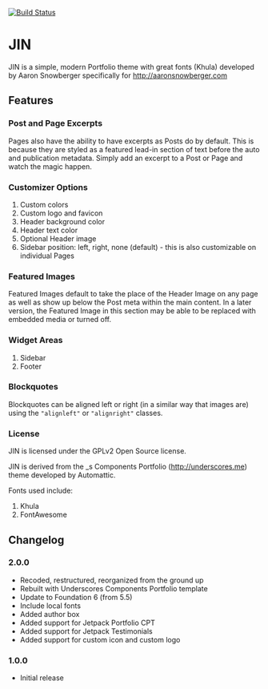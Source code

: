 [![Build Status](https://travis-ci.org/Automattic/_s.svg?branch=master)](https://travis-ci.org/Automattic/_s)

JIN
===

JIN is a simple, modern Portfolio theme with great fonts (Khula) developed by Aaron Snowberger specifically for http://aaronsnowberger.com

## Features

### Post and Page Excerpts

Pages also have the ability to have excerpts as Posts do by default. This is because they are styled as a featured lead-in section of text before the auto and publication metadata. Simply add an excerpt to a Post or Page and watch the magic happen.

### Customizer Options

1. Custom colors
2. Custom logo and favicon
3. Header background color
4. Header text color
5. Optional Header image
6. Sidebar position: left, right, none (default) - this is also customizable on individual Pages

### Featured Images

Featured Images default to take the place of the Header Image on any page as well as show up below the Post meta within the main content. In a later version, the Featured Image in this section may be able to be replaced with embedded media or turned off.

### Widget Areas

1. Sidebar
2. Footer

### Blockquotes

Blockquotes can be aligned left or right (in a similar way that images are) using the `"alignleft"` or `"alignright"` classes.

### License

JIN is licensed under the GPLv2 Open Source license.

JIN is derived from the _s Components Portfolio (http://underscores.me) theme developed by Automattic.

Fonts used include:

1. Khula
2. FontAwesome

## Changelog

### 2.0.0

* Recoded, restructured, reorganized from the ground up
* Rebuilt with Underscores Components Portfolio template
* Update to Foundation 6 (from 5.5)
* Include local fonts
* Added author box
* Added support for Jetpack Portfolio CPT
* Added support for Jetpack Testimonials
* Added support for custom icon and custom logo

### 1.0.0

* Initial release
